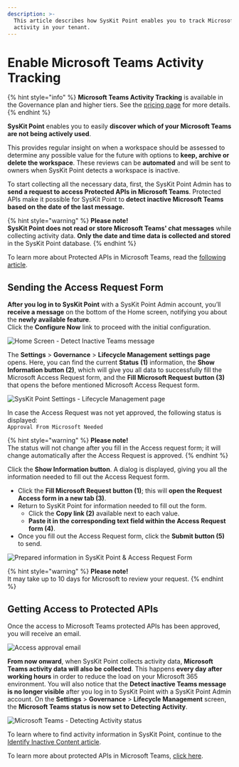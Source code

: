 ```yaml
---
description: >-
  This article describes how SysKit Point enables you to track Microsoft Teams
  activity in your tenant.
---
```


# Enable Microsoft Teams Activity Tracking

{% hint style="info" %}
**Microsoft Teams Activity Tracking** is available in the Governance plan and higher tiers. See the [pricing page](https://www.syskit.com/products/point/pricing/) for more details.
{% endhint %}

**SysKit Point** enables you to easily **discover which of your Microsoft Teams are not being actively used**.

This provides regular insight on when a workspace should be assessed to determine any possible value for the future with options to **keep, archive or delete the workspace**. These reviews can be **automated** and will be sent to owners when SysKit Point detects a workspace is inactive.

To start collecting all the necessary data, first, the SysKit Point Admin has to **send a request to access Protected APIs in Microsoft Teams**. Protected APIs make it possible for SysKit Point to **detect inactive Microsoft Teams based on the date of the last message.**

{% hint style="warning" %}
**Please note!**\
**SysKit Point does not read or store Microsoft Teams' chat messages** while collecting activity data. **Only the date and time data is collected and stored** in the SysKit Point database.
{% endhint %}

To learn more about Protected APIs in Microsoft Teams, read the [following article](https://docs.microsoft.com/en-us/graph/teams-protected-apis).

## Sending the Access Request Form

**After you log in to SysKit Point** with a SysKit Point Admin account, you’ll **receive a message** on the bottom of the Home screen, notifying you about the **newly available feature**.\
Click the **Configure Now** link to proceed with the initial configuration.

![Home Screen - Detect Inactive Teams message](<../.gitbook/assets/teams\_activity-admin\_message (1) (4) (4) (2) (1) (1) (1) (2) (1).png>)

The **Settings** > **Governance** > **Lifecycle Management** **settings page** opens. Here, you can find the current **Status** **(1)** information, the **Show Information button (2)**, which will give you all data to successfully fill the Microsoft Access Request form, and the **Fill Microsoft Request button (3)** that opens the before mentioned Microsoft Access Request form.

![SysKit Point Settings - Lifecycle Management page](../.gitbook/assets/teams\_activity-settings.png)

In case the Access Request was not yet approved, the following status is displayed:\
`Approval From Microsoft Needed`

{% hint style="warning" %}
**Please note!**\
The status will not change after you fill in the Access request form; it will change automatically after the Access Request is approved.
{% endhint %}

Click the **Show Information button**. A dialog is displayed, giving you all the information needed to fill out the Access Request form.

* Click the **Fill Microsoft Request button (1)**; this will **open the Request Access form in a new tab (3)**.
* Return to SysKit Point for information needed to fill out the form.
  * Click the **Copy link (2)** available next to each value.
  * **Paste it in the corresponding text field within the Access Request form (4)**.
* Once you fill out the Access Request form, click the **Submit button (5)** to send.

![Prepared information in SysKit Point & Access Request Form](../.gitbook/assets/microsoft-teams-activity\_information-and-form.png)

{% hint style="warning" %}
**Please note!**\
It may take up to 10 days for Microsoft to review your request.
{% endhint %}

## Getting Access to Protected APIs

Once the access to Microsoft Teams protected APIs has been approved, you will receive an email.

![Access approval email](<../.gitbook/assets/teams\_activity-approval\_email (3) (3) (3) (1) (1) (1) (2) (1).png>)

**From now onward**, when SysKit Point collects activity data, **Microsoft Teams activity data will also be collected**. This happens **every day after working hours** in order to reduce the load on your Microsoft 365 environment. You will also notice that the **Detect inactive Teams message is no longer visible** after you log in to SysKit Point with a SysKit Point Admin account. On the **Settings** > **Governance** > **Lifecycle Management** screen, the **Microsoft Teams status is now set to Detecting Activity**.

![Microsoft Teams - Detecting Activity status](../.gitbook/assets/microsoft-teams-activity\_detecting-activity.png)

To learn where to find activity information in SysKit Point, continue to the [Identify Inactive Content article](../governance-and-automation/lifecycle-management/inactive-content.md).

To learn more about protected APIs in Microsoft Teams, [click here](https://docs.microsoft.com/en-us/graph/teams-protected-apis).
